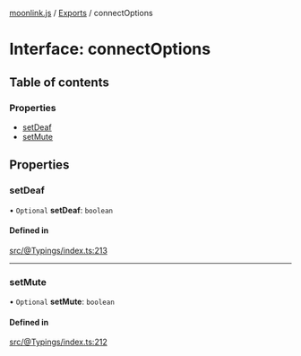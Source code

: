 [moonlink.js](../README.md) / [Exports](../modules.md) / connectOptions

# Interface: connectOptions

## Table of contents

### Properties

- [setDeaf](connectOptions.md#setdeaf)
- [setMute](connectOptions.md#setmute)

## Properties

### setDeaf

• `Optional` **setDeaf**: `boolean`

#### Defined in

[src/@Typings/index.ts:213](https://github.com/Ecliptia/moonlink.js/blob/150c8e5/src/@Typings/index.ts#L213)

___

### setMute

• `Optional` **setMute**: `boolean`

#### Defined in

[src/@Typings/index.ts:212](https://github.com/Ecliptia/moonlink.js/blob/150c8e5/src/@Typings/index.ts#L212)
